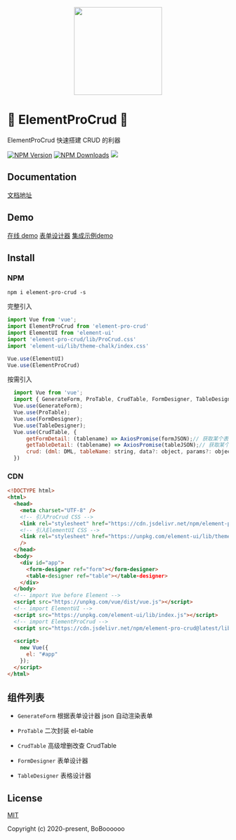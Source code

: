 <p align="center">
  <img width="200" src="https://img.imgdb.cn/item/601a417c3ffa7d37b3d3b19a.png">
</p>

# 🎉 ElementProCrud 🎉

ElementProCrud 快速搭建 CRUD 的利器

[![NPM Version](http://img.shields.io/npm/v/element-pro-crud.svg?style=flat)](https://www.npmjs.org/package/element-pro-crud)
[![NPM Downloads](https://img.shields.io/npm/dm/element-pro-crud.svg?style=flat)](https://www.npmjs.org/package/element-pro-crud)
![](https://img.shields.io/badge/license-MIT-000000.svg)

## Documentation
[文档地址](http://procrud.fun/)
## Demo
[在线 demo](http://server.boboooooo.top:9997)
[表单设计器](http://server.boboooooo.top:9997/#/form)
[集成示例demo](http://server.boboooooo.top:9998)
## Install

### NPM

```
npm i element-pro-crud -s
```

完整引入

```javascript
import Vue from 'vue';
import ElementProCrud from 'element-pro-crud'
import ElementUI from 'element-ui'
import 'element-pro-crud/lib/ProCrud.css'
import 'element-ui/lib/theme-chalk/index.css'

Vue.use(ElementUI)
Vue.use(ElementProCrud)
```

按需引入

```javascript
  import Vue from 'vue';
  import { GenerateForm, ProTable, CrudTable, FormDesigner, TableDesigner } from 'element-pro-crud';
  Vue.use(GenerateForm);
  Vue.use(ProTable);
  Vue.use(FormDesigner);
  Vue.use(TableDesigner);
  Vue.use(CrudTable, {
      getFormDetail: (tablename) => AxiosPromise(formJSON);// 获取某个表单设计json
      getTableDetail: (tablename) => AxiosPromise(tableJSON);// 获取某个表格设计json
      crud: (dml: DML, tableName: string, data?: object, params?: object)=> AxiosPromise; // 通用CRUD封装
  })
```

### CDN

```html
<!DOCTYPE html>
<html>
  <head>
    <meta charset="UTF-8" />
    <!-- 引入ProCrud CSS -->
    <link rel="stylesheet" href="https://cdn.jsdelivr.net/npm/element-pro-crud/lib/ProCrud.css" />
    <!-- 引入ElementUI CSS -->
    <link rel="stylesheet" href="https://unpkg.com/element-ui/lib/theme-chalk/index.css"
    />
  </head>
  <body>
    <div id="app">
      <form-designer ref="form"></form-designer>
      <table-designer ref="table"></table-designer>
    </div>
  </body>
  <!-- import Vue before Element -->
  <script src="https://unpkg.com/vue/dist/vue.js"></script>
  <!-- import ElementUI -->
  <script src="https://unpkg.com/element-ui/lib/index.js"></script>
  <!-- import ElementProCrud -->
  <script src="https://cdn.jsdelivr.net/npm/element-pro-crud@latest/lib/ProCrud.umd.js"></script>
  
  <script>
    new Vue({
      el: "#app"
    });
  </script>
</html>
```

## 组件列表

- `GenerateForm` 根据表单设计器 json 自动渲染表单

- `ProTable` 二次封装 el-table

- `CrudTable` 高级增删改查 CrudTable

- `FormDesigner` 表单设计器

- `TableDesigner` 表格设计器

## License

[MIT](http://opensource.org/licenses/MIT)

Copyright (c) 2020-present, BoBoooooo